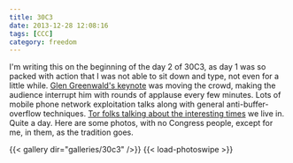 ```yaml
---
title: 30C3
date: 2013-12-28 12:08:16
tags: [CCC]
category: freedom
---
```


I'm writing this on the beginning of the day 2 of 30C3, as day 1 was so
packed with action that I was not able to sit down and type, not even
for a little while. [Glen Greenwald's keynote](https://www.youtube.com/watch?v=gyA6NZ9C9pM) was
moving the crowd, making the audience interrupt him with rounds of
applause every few minutes. Lots of mobile phone network exploitation
talks along with general anti-buffer-overflow techniques. [Tor folks talking about the interesting times](https://www.youtube.com/watch?v=CJNxbpbHA-I) we live in. Quite
a day. Here are some photos, with no Congress people, except for me, in
them, as the tradition goes.

{{< gallery dir="galleries/30c3" />}} {{< load-photoswipe >}}

